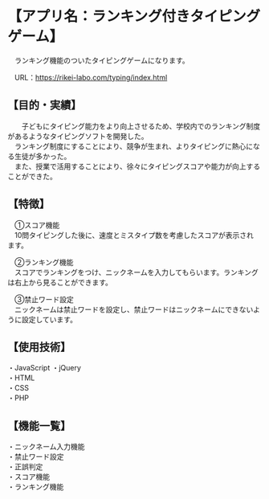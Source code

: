 # 【アプリ名：ランキング付きタイピングゲーム】
　ランキング機能のついたタイピングゲームになります。  
   
　URL：https://rikei-labo.com/typing/index.html

## 【目的・実績】
　　子どもにタイピング能力をより向上させるため、学校内でのランキング制度があるようなタイピングソフトを開発した。  
　ランキング制度にすることにより、競争が生まれ、よりタイピングに熱心になる生徒が多かった。  
　また、授業で活用することにより、徐々にタイピングスコアや能力が向上することができた。  

## 【特徴】
　①スコア機能  
　10問タイピングした後に、速度とミスタイプ数を考慮したスコアが表示されます。

　②ランキング機能  
　スコアでランキングをつけ、ニックネームを入力してもらいます。ランキングは右上から見ることができます。

　③禁止ワード設定  
　ニックネームは禁止ワードを設定し、禁止ワードはニックネームにできないように設定しています。

## 【使用技術】
・JavaScript
・jQuery  
・HTML  
・CSS  
・PHP  

## 【機能一覧】
・ニックネーム入力機能  
・禁止ワード設定  
・正誤判定  
・スコア機能  
・ランキング機能  
